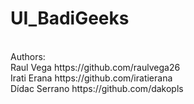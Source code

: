 # UI_BadiGeeks
<br>
Authors: <br>
Raul Vega https://github.com/raulvega26 <br>
Irati Erana https://github.com/iratierana <br>
Dídac Serrano https://github.com/dakopls <br>

